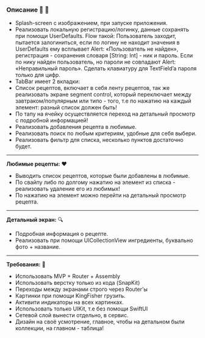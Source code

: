 ### Описание  :memo:  :iphone:

- Splash-screen с изображением, при запуске приложения.
- Реализовать локальную регистрацию/логинку, данные сохранять при помощи UserDefaults. 
Flow такой: Пользователь заходит, пытается залогиниться, если по логину не находит значения в UserDefaults ему всплывает Alert: «Пользователь не найден», регистрация - сохранения словаря [String: Int] - ник и пароль. 
Если по нику найден пользователь, но пароли не совпадают Alert: «Неправильный пароль». Сделать клавиатуру для TextField’a пароля только для цифр.
- TabBar имеет 2 вкладки: 
- Список рецептов, включает в себя ленту рецептов, так же реализовать экране segment control, который переключает между завтраком/популярным или типо - того, т.е по нажатию на каждый элемент: разный список должен быть!
- По тапу на ячейку осуществляется переход на детальный просмотр с подробной информацией!
- Реализовать добавления рецепта в любимые.
- Реализовать поиск по любым критериям, удобные для себя выбери.
- Реализовать фильтр для списка, несколько пунктов достаточно будет.
___
 **Любимые рецепты:** :heart:
 
- Выводить список рецептов, которые были добавлены в любимые.
- По свайпу либо по долгому нажатию на элемент из списка - реализовать удаление его из любимых!
- По нажатию на элемент можно перейти на детальный просмотр рецепта.
___
 **Детальный экран:** :mag:
- Подробная информация о рецепте.
- Реализовать при помощи UICollectionView ингредиенты, буквально фото + название.
___
 **Требования:**   :calling:
- Использовать MVP + Router + Assembly
- Использовать верстку только из кода (SnapKit)
- Переходы между экранами строго через Router’ы
- Картинки при помощи KingFisher грузить.
- Активити индикаторы на всех картинках.
- Использовать только UIKit, т.е без помощи SwiftUI
- Сетевой слой вынести отдельно, в сервис.
- Дизайн на своё усмотрение, главное, чтобы на детальном были коллекции, на главном - таблица!
